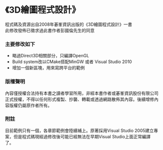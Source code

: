 # 《3D繪圖程式設計》
程式碼及資源出自2008年碁峯資訊出版的《3D繪圖程式設計》一書  
此修改發佈已徵求過此書作者彭國倫先生的同意  

### 主要修改如下
- 略過Direct3D相關部分，只編譯OpenGL
- Build system改以CMake搭配MinGW 或者 Visual Studio 2010
- 增加一個新區塊，用來寫跨平台的範例

### 版權聲明
內容僅授權合法持有本書之讀者學習所用，非經本書作者或碁峯資訊股份有限公司正式授權，不得以任何形式複製、抄襲、轉載或透過網路散佈其內容。後續增修內容版權仍屬原作者所有。

### 附註
目前範例只有一個，各章節範例會陸續補上。原著採用Visual Studio 2005建立專案，但是程式碼現經過修改後可能已經無法在早期Visual Studio上面正常編譯了。

